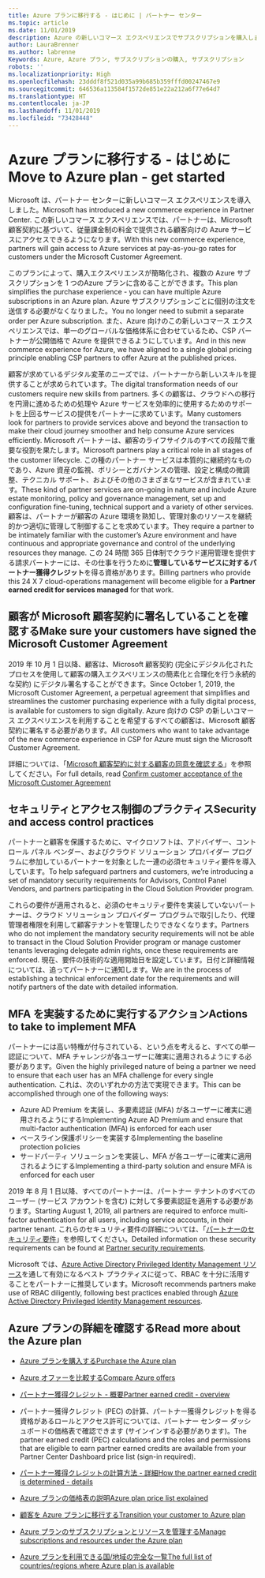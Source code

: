 ```yaml
---
title: Azure プランに移行する - はじめに | パートナー センター
ms.topic: article
ms.date: 11/01/2019
description: Azure の新しいコマース エクスペリエンスでサブスクリプションを購入します
author: LauraBrenner
ms.author: labrenne
Keywords: Azure, Azure プラン, サブスクリプションの購入, サブスクリプション
robots: ''
ms.localizationpriority: High
ms.openlocfilehash: 23dddf8f521d035a99b685b359fffd00247467e9
ms.sourcegitcommit: 646536a113584f1572de851e22a212a6f77e64d7
ms.translationtype: HT
ms.contentlocale: ja-JP
ms.lasthandoff: 11/01/2019
ms.locfileid: "73428448"
---
```

# <a name="move-to-azure-plan---get-started"></a><span data-ttu-id="6d043-104">Azure プランに移行する - はじめに</span><span class="sxs-lookup"><span data-stu-id="6d043-104">Move to Azure plan - get started</span></span>

<span data-ttu-id="6d043-105">Microsoft は、パートナー センターに新しいコマース エクスペリエンスを導入しました。</span><span class="sxs-lookup"><span data-stu-id="6d043-105">Microsoft has introduced a new commerce experience in Partner Center.</span></span>  <span data-ttu-id="6d043-106">この新しいコマース エクスペリエンスでは、パートナーは、Microsoft 顧客契約に基づいて、従量課金制の料金で提供される顧客向けの Azure サービスにアクセスできるようになります。</span><span class="sxs-lookup"><span data-stu-id="6d043-106">With this new commerce experience, partners will gain access to Azure services at pay-as-you-go rates for customers under the Microsoft Customer Agreement.</span></span> 

<span data-ttu-id="6d043-107">このプランによって、購入エクスペリエンスが簡略化され、複数の Azure サブスクリプションを 1 つのAzure プランに含めることができます。</span><span class="sxs-lookup"><span data-stu-id="6d043-107">This plan simplifies the purchase experience - you can have multiple Azure subscriptions in an Azure plan.</span></span> <span data-ttu-id="6d043-108">Azure サブスクリプションごとに個別の注文を送信する必要がなくなりました。</span><span class="sxs-lookup"><span data-stu-id="6d043-108">You no longer need to submit a separate order per Azure subscription.</span></span> <span data-ttu-id="6d043-109">また、Azure 向けのこの新しいコマース エクスペリエンスでは、単一のグローバルな価格体系に合わせているため、CSP パートナーが公開価格で Azure を提供できるようにしています。</span><span class="sxs-lookup"><span data-stu-id="6d043-109">And in this new commerce experience for Azure, we have aligned to a single global pricing principle enabling CSP partners to offer Azure at the published prices.</span></span> 

<span data-ttu-id="6d043-110">顧客が求めているデジタル変革のニーズでは、パートナーから新しいスキルを提供することが求められています。</span><span class="sxs-lookup"><span data-stu-id="6d043-110">The digital transformation needs of our customers require new skills from partners.</span></span> <span data-ttu-id="6d043-111">多くの顧客は、クラウドへの移行を円滑に進めるための処理や Azure サービスを効率的に使用するためのサポートを上回るサービスの提供をパートナーに求めています。</span><span class="sxs-lookup"><span data-stu-id="6d043-111">Many customers look for partners to provide services above and beyond the transaction to make their cloud journey smoother and help consume Azure services efficiently.</span></span> <span data-ttu-id="6d043-112">Microsoft パートナーは、顧客のライフサイクルのすべての段階で重要な役割を果たします。</span><span class="sxs-lookup"><span data-stu-id="6d043-112">Microsoft partners play a critical role in all stages of the customer lifecycle.</span></span> <span data-ttu-id="6d043-113">この種のパートナー サービスは本質的に継続的なものであり、Azure 資産の監視、ポリシーとガバナンスの管理、設定と構成の微調整、テクニカル サポート、およびその他のさまざまなサービスが含まれています。</span><span class="sxs-lookup"><span data-stu-id="6d043-113">These kind of partner services are on-going in nature and include Azure estate monitoring, policy and governance management, set up and configuration fine-tuning, technical support and a variety of other services.</span></span> <span data-ttu-id="6d043-114">顧客は、パートナーが顧客の Azure 環境を熟知し、管理対象のリソースを継続的かつ適切に管理して制御することを求めています。</span><span class="sxs-lookup"><span data-stu-id="6d043-114">They require a partner to be intimately familiar with the customer’s Azure environment and have continuous and appropriate governance and control of the underlying resources they manage.</span></span> <span data-ttu-id="6d043-115">この 24 時間 365 日体制でクラウド運用管理を提供する請求パートナーには、その仕事を行うために**管理しているサービスに対するパートナー獲得クレジット**を得る資格があります。</span><span class="sxs-lookup"><span data-stu-id="6d043-115">Billing partners who provide this 24 X 7 cloud-operations management will become eligible for a **Partner earned credit for services managed** for that work.</span></span>

## <a name="make-sure-your-customers-have-signed-the-microsoft-customer-agreement"></a><span data-ttu-id="6d043-116">顧客が Microsoft 顧客契約に署名していることを確認する</span><span class="sxs-lookup"><span data-stu-id="6d043-116">Make sure your customers have signed the Microsoft Customer Agreement</span></span>

<span data-ttu-id="6d043-117">2019 年 10 月 1 日以降、顧客は、Microsoft 顧客契約 (完全にデジタル化されたプロセスを使用して顧客の購入エクスペリエンスの簡素化と合理化を行う永続的な契約) にデジタル署名することができます。</span><span class="sxs-lookup"><span data-stu-id="6d043-117">Since October 1, 2019, the Microsoft Customer Agreement, a perpetual agreement that simplifies and streamlines the customer purchasing experience with a fully digital process, is available for customers to sign digitally.</span></span> <span data-ttu-id="6d043-118">Azure 向けの CSP の新しいコマース エクスペリエンスを利用することを希望するすべての顧客は、Microsoft 顧客契約に署名する必要があります。</span><span class="sxs-lookup"><span data-stu-id="6d043-118">All customers who want to take advantage of the new commerce experience in CSP for Azure must sign the Microsoft Customer Agreement.</span></span>

<span data-ttu-id="6d043-119">詳細については、「[Microsoft 顧客契約に対する顧客の同意を確認する](confirm-customer-agreement.md)」を参照してください。</span><span class="sxs-lookup"><span data-stu-id="6d043-119">For full details, read [Confirm customer acceptance of the Microsoft Customer Agreement](confirm-customer-agreement.md)</span></span>

## <a name="security-and-access-control-practices"></a><span data-ttu-id="6d043-120">セキュリティとアクセス制御のプラクティス</span><span class="sxs-lookup"><span data-stu-id="6d043-120">Security and access control practices</span></span>

<span data-ttu-id="6d043-121">パートナーと顧客を保護するために、マイクロソフトは、アドバイザー、コントロール パネル ベンダー、およびクラウド ソリューション プロバイダー プログラムに参加しているパートナーを対象とした一連の必須セキュリティ要件を導入しています。</span><span class="sxs-lookup"><span data-stu-id="6d043-121">To help safeguard partners and customers, we’re introducing a set of mandatory security requirements for Advisors, Control Panel Vendors, and partners participating in the Cloud Solution Provider program.</span></span> 

<span data-ttu-id="6d043-122">これらの要件が適用されると、必須のセキュリティ要件を実装していないパートナーは、クラウド ソリューション プロバイダー プログラムで取引したり、代理管理者権限を利用して顧客テナントを管理したりできなくなります。</span><span class="sxs-lookup"><span data-stu-id="6d043-122">Partners who do not implement the mandatory security requirements will not be able to transact in the Cloud Solution Provider program or manage customer tenants leveraging delegate admin rights, once these requirements are enforced.</span></span> <span data-ttu-id="6d043-123">現在、要件の技術的な適用開始日を設定しています。日付と詳細情報については、追ってパートナーに通知します。</span><span class="sxs-lookup"><span data-stu-id="6d043-123">We are in the process of establishing a technical enforcement date for the requirements and will notify partners of the date with detailed information.</span></span> 

## <a name="actions-to-take-to-implement-mfa"></a><span data-ttu-id="6d043-124">MFA を実装するために実行するアクション</span><span class="sxs-lookup"><span data-stu-id="6d043-124">Actions to take to implement MFA</span></span> 

<span data-ttu-id="6d043-125">パートナーには高い特権が付与されている、という点を考えると、すべての単一認証について、MFA チャレンジが各ユーザーに確実に適用されるようにする必要があります。</span><span class="sxs-lookup"><span data-stu-id="6d043-125">Given the highly privileged nature of being a partner we need to ensure that each user has an MFA challenge for every single authentication.</span></span> <span data-ttu-id="6d043-126">これは、次のいずれかの方法で実現できます。</span><span class="sxs-lookup"><span data-stu-id="6d043-126">This can be accomplished through one of the following ways:</span></span>

- <span data-ttu-id="6d043-127">Azure AD Premium を実装し、多要素認証 (MFA) が各ユーザーに確実に適用されるようにする</span><span class="sxs-lookup"><span data-stu-id="6d043-127">Implementing Azure AD Premium and ensure that multi-factor authentication (MFA) is enforced for each user</span></span> 
- <span data-ttu-id="6d043-128">ベースライン保護ポリシーを実装する</span><span class="sxs-lookup"><span data-stu-id="6d043-128">Implementing the baseline protection policies</span></span> 
- <span data-ttu-id="6d043-129">サードパーティ ソリューションを実装し、MFA が各ユーザーに確実に適用されるようにする</span><span class="sxs-lookup"><span data-stu-id="6d043-129">Implementing a third-party solution and ensure MFA is enforced for each user</span></span> 

<span data-ttu-id="6d043-130">2019 年 8 月 1 日以降、すべてのパートナーは、パートナー テナントのすべてのユーザー (サービス アカウントを含む) に対して多要素認証を適用する必要があります。</span><span class="sxs-lookup"><span data-stu-id="6d043-130">Starting August 1, 2019, all partners are required to enforce multi-factor authentication for all users, including service accounts, in their partner tenant.</span></span> <span data-ttu-id="6d043-131">これらのセキュリティ要件の詳細については、「[パートナーのセキュリティ要件](https://docs.microsoft.com/partner-center/partner-security-requirements)」を参照してください。</span><span class="sxs-lookup"><span data-stu-id="6d043-131">Detailed information on these security requirements can be found at [Partner security requirements](https://docs.microsoft.com/partner-center/partner-security-requirements).</span></span> 

<span data-ttu-id="6d043-132">Microsoft では、[Azure Active Directory Privileged Identity Management リソース](https://docs.microsoft.com/azure/active-directory/privileged-identity-management/pim-configure )を通して有効になるベスト プラクティスに従って、RBAC を十分に活用することをパートナーに推奨しています。</span><span class="sxs-lookup"><span data-stu-id="6d043-132">Microsoft recommends partners make use of RBAC diligently, following best practices enabled through [Azure Active Directory Privileged Identity Management resources](https://docs.microsoft.com/azure/active-directory/privileged-identity-management/pim-configure ).</span></span> 

## <a name="read-more-about-the-azure-plan"></a><span data-ttu-id="6d043-133">Azure プランの詳細を確認する</span><span class="sxs-lookup"><span data-stu-id="6d043-133">Read more about the Azure plan</span></span>

- [<span data-ttu-id="6d043-134">Azure プランを購入する</span><span class="sxs-lookup"><span data-stu-id="6d043-134">Purchase the Azure plan</span></span>](purchase-azure-plan.md)

- [<span data-ttu-id="6d043-135">Azure オファーを比較する</span><span class="sxs-lookup"><span data-stu-id="6d043-135">Compare Azure offers</span></span>](compare-azure-offers.md)

- [<span data-ttu-id="6d043-136">パートナー獲得クレジット - 概要</span><span class="sxs-lookup"><span data-stu-id="6d043-136">Partner earned credit - overview</span></span>](partner-earned-credit.md)

- <span data-ttu-id="6d043-137">パートナー獲得クレジット (PEC) の計算、パートナー獲得クレジットを得る資格があるロールとアクセス許可については、パートナー センター ダッシュボードの価格表で確認できます (サインインする必要があります)。</span><span class="sxs-lookup"><span data-stu-id="6d043-137">The partner earned credit (PEC) calculations and the roles and permissions that are eligible to earn partner earned credits are available from your Partner Center Dashboard price list (sign-in required).</span></span>

- [<span data-ttu-id="6d043-138">パートナー獲得クレジットの計算方法 - 詳細</span><span class="sxs-lookup"><span data-stu-id="6d043-138">How the partner earned credit is determined - details</span></span>](partner-earned-credit-explanation.md)

- [<span data-ttu-id="6d043-139">Azure プランの価格表の説明</span><span class="sxs-lookup"><span data-stu-id="6d043-139">Azure plan price list explained</span></span>](azure-plan-price-list.md)

- [<span data-ttu-id="6d043-140">顧客を Azure プランに移行する</span><span class="sxs-lookup"><span data-stu-id="6d043-140">Transition your customer to Azure plan</span></span>](azure-plan-transition.md)

- [<span data-ttu-id="6d043-141">Azure プランのサブスクリプションとリソースを管理する</span><span class="sxs-lookup"><span data-stu-id="6d043-141">Manage subscriptions and resources under the Azure plan</span></span>](azure-plan-manage.md)

- [<span data-ttu-id="6d043-142">Azure プランを利用できる国/地域の完全な一覧</span><span class="sxs-lookup"><span data-stu-id="6d043-142">The full list of countries/regions where Azure plan is available</span></span>](https://query.prod.cms.rt.microsoft.com/cms/api/am/binary/RE3QN0x)

 



